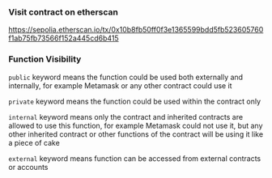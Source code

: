 ### Visit contract on etherscan
https://sepolia.etherscan.io/tx/0x10b8fb50ff0f3e1365599bdd5fb523605760f1ab75fb73566f152a445cd6b415

### Function Visibility 
`public` keyword means the function could be used both externally and internally, for example Metamask or any other contract could use it

`private` keyword means the function could be used within the contract only

`internal` keyword means only the contract and inherited contracts are allowed to use this function, for example Metamask could not use it, but any other inherited contract or other functions of the contract will be using it like a piece of cake 

`external` keyword means function can be accessed from external contracts or accounts


